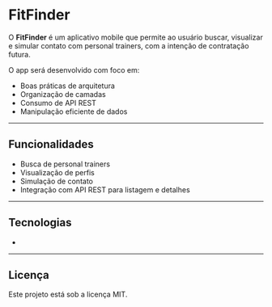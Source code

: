 # FitFinder 

O **FitFinder** é um aplicativo mobile que permite ao usuário buscar, visualizar e simular contato com personal trainers, com a intenção de contratação futura.

O app será desenvolvido com foco em:
- Boas práticas de arquitetura  
- Organização de camadas  
- Consumo de API REST  
- Manipulação eficiente de dados  

---

## Funcionalidades  

- Busca de personal trainers  
- Visualização de perfis  
- Simulação de contato  
- Integração com API REST para listagem e detalhes  

---

## Tecnologias  

-  

---

## Licença  

Este projeto está sob a licença MIT.
